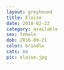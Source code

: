 ```yaml
---
layout: greyhound
title: Eloise
date: 2018-02-22
category: available
sex: female
dob: 2016-09-21
color: brindle
cats: no
pic: eloise.jpg
---
```


